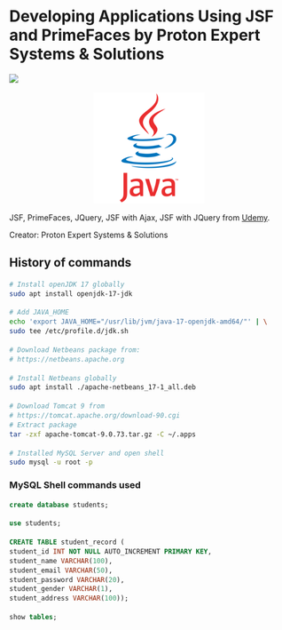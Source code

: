 # Developing Applications Using JSF and PrimeFaces by Proton Expert Systems & Solutions
![](https://img.shields.io/badge/status-in%20progress-blue)

<p align="center">
<img src=".github/logo.png">
</p>

JSF, PrimeFaces, JQuery, JSF with Ajax, JSF with JQuery from [Udemy](https://www.udemy.com/course/developing-applications-using-jsf-and-primefaces/).

Creator: Proton Expert Systems & Solutions

## History of commands

```bash
# Install openJDK 17 globally
sudo apt install openjdk-17-jdk

# Add JAVA_HOME
echo 'export JAVA_HOME="/usr/lib/jvm/java-17-openjdk-amd64/"' | \
sudo tee /etc/profile.d/jdk.sh

# Download Netbeans package from:
# https://netbeans.apache.org

# Install Netbeans globally
sudo apt install ./apache-netbeans_17-1_all.deb

# Download Tomcat 9 from
# https://tomcat.apache.org/download-90.cgi
# Extract package
tar -zxf apache-tomcat-9.0.73.tar.gz -C ~/.apps

# Installed MySQL Server and open shell
sudo mysql -u root -p
```

### MySQL Shell commands used

```sql
create database students;

use students;

CREATE TABLE student_record (
student_id INT NOT NULL AUTO_INCREMENT PRIMARY KEY, 
student_name VARCHAR(100), 
student_email VARCHAR(50), 
student_password VARCHAR(20), 
student_gender VARCHAR(1), 
student_address VARCHAR(100));

show tables;
```